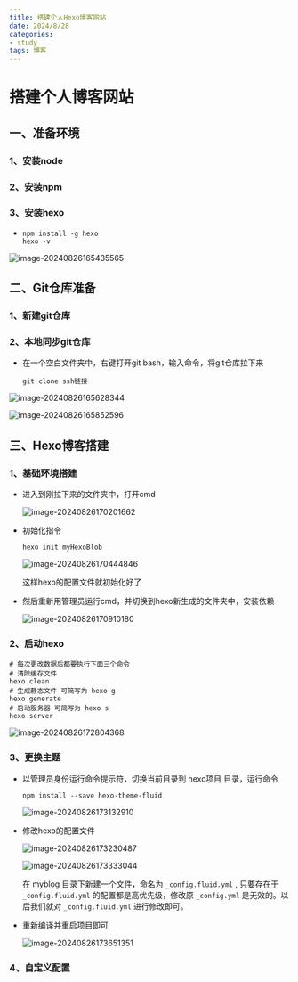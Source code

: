 ```yaml
---
title: 搭建个人Hexo博客网站
date: 2024/8/28
categories:
- study
tags: 博客
---
```




# 搭建个人博客网站

## 一、准备环境

### 1、安装node

### 2、安装npm

### 3、安装hexo

+ ```shell
  npm install -g hexo
  hexo -v
  ```

![image-20240826165435565](../images/image-20240826165435565.png)



## 二、Git仓库准备

### 1、新建git仓库

### 2、本地同步git仓库

+ 在一个空白文件夹中，右键打开git bash，输入命令，将git仓库拉下来

  ```shell
  git clone ssh链接
  ```

![image-20240826165628344](../images/image-20240826165628344.png)

![image-20240826165852596](../images/image-20240826165852596.png)



## 三、Hexo博客搭建

### 1、基础环境搭建

+ 进入到刚拉下来的文件夹中，打开cmd

  ![image-20240826170201662](../images/image-20240826170201662.png)

+ 初始化指令

  ```shell 
  hexo init myHexoBlob
  ```

  ![image-20240826170444846](../images/image-20240826170444846.png)

  这样hexo的配置文件就初始化好了

+ 然后重新用管理员运行cmd，并切换到hexo新生成的文件夹中，安装依赖

  ![image-20240826170910180](../images/image-20240826170910180.png)

### 2、启动hexo

```shell
# 每次更改数据后都要执行下面三个命令
# 清除缓存文件
hexo clean
# 生成静态文件 可简写为 hexo g
hexo generate   
# 启动服务器 可简写为 hexo s
hexo server

```

![image-20240826172804368](../images/image-20240826172804368.png)

### 3、更换主题

+ 以管理员身份运行命令提示符，切换当前目录到 hexo项目 目录，运行命令

  ```shell
  npm install --save hexo-theme-fluid
  ```

  ![image-20240826173132910](../images/image-20240826173132910.png)

+ 修改hexo的配置文件

  ![image-20240826173230487](../images/image-20240826173230487.png)

  ![image-20240826173333044](../images/image-20240826173333044.png)

  在 myblog 目录下新建一个文件，命名为 `_config.fluid.yml` , 只要存在于 `_config.fluid.yml` 的配置都是高优先级，修改原 `_config.yml` 是无效的。以后我们就对 `_config.fluid.yml` 进行修改即可。

+ 重新编译并重启项目即可

  ![image-20240826173651351](../images/image-20240826173651351.png)



### 4、自定义配置

